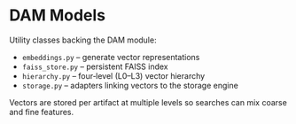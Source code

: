 # DAM Models

Utility classes backing the DAM module:

- `embeddings.py` – generate vector representations
- `faiss_store.py` – persistent FAISS index
- `hierarchy.py` – four‑level (L0–L3) vector hierarchy
- `storage.py` – adapters linking vectors to the storage engine

Vectors are stored per artifact at multiple levels so searches can mix coarse and fine features.

